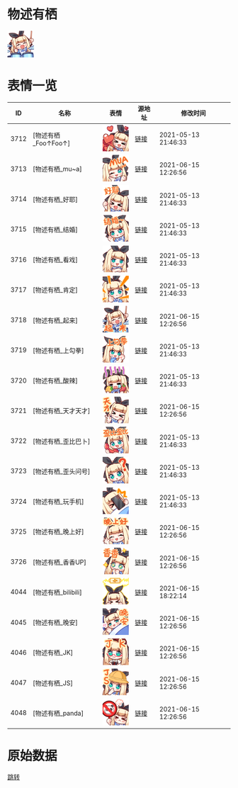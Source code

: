 # 物述有栖

<img src="./cover.png" height="60" alt="cover" />

# 表情一览

|ID|名称|表情|源地址|修改时间|
|----|----|----|----|----|
|3712|[物述有栖_Foo↑Foo↑]|<img src="./pic/003712_%5B物述有栖_Foo↑Foo↑%5D.png" height="60" alt="Foo↑Foo↑"/>|[链接](http://i0.hdslb.com/bfs/emote/b9ac9ae2dc93bc0a067fb552f0d6e8e2ab98afec.png)|2021-05-13 21:46:33|
|3713|[物述有栖_mu~a]|<img src="./pic/003713_%5B物述有栖_mu~a%5D.png" height="60" alt="mu~a"/>|[链接](http://i0.hdslb.com/bfs/emote/fbd6374e1f62cf1523df2d39d1d8dfe70bcc8a73.png)|2021-06-15 12:26:56|
|3714|[物述有栖_好耶]|<img src="./pic/003714_%5B物述有栖_好耶%5D.png" height="60" alt="好耶"/>|[链接](http://i0.hdslb.com/bfs/emote/be79e53780d81fbd34f6b58b67a13dd7c5382fb7.png)|2021-05-13 21:46:33|
|3715|[物述有栖_结婚]|<img src="./pic/003715_%5B物述有栖_结婚%5D.png" height="60" alt="结婚"/>|[链接](http://i0.hdslb.com/bfs/emote/d78a27c0d9302c731853b8f42a2ddbbaa559331e.png)|2021-05-13 21:46:33|
|3716|[物述有栖_看戏]|<img src="./pic/003716_%5B物述有栖_看戏%5D.png" height="60" alt="看戏"/>|[链接](http://i0.hdslb.com/bfs/emote/13a566fa1ae377d467f932ea236e23d4dff19170.png)|2021-05-13 21:46:33|
|3717|[物述有栖_肯定]|<img src="./pic/003717_%5B物述有栖_肯定%5D.png" height="60" alt="肯定"/>|[链接](http://i0.hdslb.com/bfs/emote/7ce97a35a0ad4c4b8a622c5d120d591f91c02dae.png)|2021-05-13 21:46:33|
|3718|[物述有栖_起来]|<img src="./pic/003718_%5B物述有栖_起来%5D.png" height="60" alt="起来"/>|[链接](http://i0.hdslb.com/bfs/emote/073269c2db5b66a64f8c9d38ce268dab7abd9db6.png)|2021-06-15 12:26:56|
|3719|[物述有栖_上勾拳]|<img src="./pic/003719_%5B物述有栖_上勾拳%5D.png" height="60" alt="上勾拳"/>|[链接](http://i0.hdslb.com/bfs/emote/2fa94df2268c84efff2a3fc4f56235cd6e1f6205.png)|2021-05-13 21:46:33|
|3720|[物述有栖_酸辣]|<img src="./pic/003720_%5B物述有栖_酸辣%5D.png" height="60" alt="酸辣"/>|[链接](http://i0.hdslb.com/bfs/emote/ceb7fb93a0d501583ca7d47fe34c20b283b48607.png)|2021-05-13 21:46:33|
|3721|[物述有栖_天才天才]|<img src="./pic/003721_%5B物述有栖_天才天才%5D.png" height="60" alt="天才天才"/>|[链接](http://i0.hdslb.com/bfs/emote/4a1ff045663ffe597d922776a50382a2efb8da9a.png)|2021-06-15 12:26:56|
|3722|[物述有栖_歪比巴卜]|<img src="./pic/003722_%5B物述有栖_歪比巴卜%5D.png" height="60" alt="歪比巴卜"/>|[链接](http://i0.hdslb.com/bfs/emote/cee4edc3e87792f0a9e5fe22648653ccf33e5883.png)|2021-05-13 21:46:33|
|3723|[物述有栖_歪头问号]|<img src="./pic/003723_%5B物述有栖_歪头问号%5D.png" height="60" alt="歪头问号"/>|[链接](http://i0.hdslb.com/bfs/emote/0a90753b424c2cd39dbe52eb5d3d6835f1887433.png)|2021-05-13 21:46:33|
|3724|[物述有栖_玩手机]|<img src="./pic/003724_%5B物述有栖_玩手机%5D.png" height="60" alt="玩手机"/>|[链接](http://i0.hdslb.com/bfs/emote/9da4270c4f39a0ea2c3bece781f0f7e0a63e8c72.png)|2021-05-13 21:46:33|
|3725|[物述有栖_晚上好]|<img src="./pic/003725_%5B物述有栖_晚上好%5D.png" height="60" alt="晚上好"/>|[链接](http://i0.hdslb.com/bfs/emote/801c03a990fdb0eb72be437491886841c2f04ab6.png)|2021-06-15 12:26:56|
|3726|[物述有栖_香香UP]|<img src="./pic/003726_%5B物述有栖_香香UP%5D.png" height="60" alt="香香UP"/>|[链接](http://i0.hdslb.com/bfs/emote/2d2c37cfec8c501de6dcb9d1150079a348cfbb96.png)|2021-06-15 12:26:56|
|4044|[物述有栖_bilibili]|<img src="./pic/004044_%5B物述有栖_bilibili%5D.png" height="60" alt="bilibili"/>|[链接](http://i0.hdslb.com/bfs/emote/42bff05c147ff01a498fde9d6f40a6dea1955634.png)|2021-06-15 18:22:14|
|4045|[物述有栖_晚安]|<img src="./pic/004045_%5B物述有栖_晚安%5D.png" height="60" alt="晚安"/>|[链接](http://i0.hdslb.com/bfs/emote/57960678c36637a0d66394ca5a9f46a5a08ceb6a.png)|2021-06-15 12:26:56|
|4046|[物述有栖_JK]|<img src="./pic/004046_%5B物述有栖_JK%5D.png" height="60" alt="JK"/>|[链接](http://i0.hdslb.com/bfs/emote/a8ccf178f384e7482cf03ecc22c8e85f997623cb.png)|2021-06-15 12:26:56|
|4047|[物述有栖_JS]|<img src="./pic/004047_%5B物述有栖_JS%5D.png" height="60" alt="JS"/>|[链接](http://i0.hdslb.com/bfs/emote/2ca3c3dfd0f5f01e1be3637205c50bde5dded3c5.png)|2021-06-15 12:26:56|
|4048|[物述有栖_panda]|<img src="./pic/004048_%5B物述有栖_panda%5D.png" height="60" alt="panda"/>|[链接](http://i0.hdslb.com/bfs/emote/b0f0e6d139f9dc862f60930ebc4b39b39287df66.png)|2021-06-15 12:26:56|

# 原始数据

[跳转](./raw.json)

